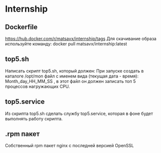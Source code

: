 # Internship
## Dockerfile
https://hub.docker.com/r/matsavx/internship/tags
Для скачивание образа используйте команду: docker pull matsavx/internship:latest
## top5.sh
Написать скрипт top5.sh, который должен: При запуске создать в каталоге /opt/mon  файл с именем вида (текущая дата - время): Month_day_HH_MM_SS , в этот файл он должен записать топ  5 процессов нагружающих CPU.
## top5.service
Из скрипта top5.sh сделать службу top5.service, которая в фоне будет выполнять работу скрипта.
## .rpm пакет
Собственный rpm пакет nginx с последней версией OpenSSL
